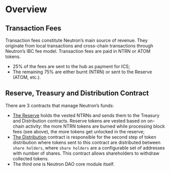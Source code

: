 # Overview

## Transaction Fees

Transaction fees constitute Neutron’s main source of revenue. They originate from local transactions and cross-chain
transactions through Neutron’s IBC fee model. Transaction fees are paid in NTRN or ATOM tokens.

- 25% of the fees are sent to the hub as payment for ICS;
- The remaining 75% are either burnt (NTRN) or sent to the Reserve (ATOM, etc.).

## Reserve, Treasury and Distribution Contract

There are 3 contracts that manage Neutron’s funds:

- [The Reserve](reserve/overview) holds the vested NTRNs and sends them to the Treasury and Distribution contracts. Reserve tokens are
  vested based on on-chain activity: the more NTRN tokens are burned while processing block fees (see above), the more
  tokens get unlocked in the reserve;
- [The Distribution](distribution/overview) contract is responsible for the second step of token distribution where tokens sent to this
  contract are distributed between `share holders`, where `share holders` are a configurable set of addresses with
  number of shares. This contract allows shareholders to withdraw collected tokens.
- The third one is Neutron DAO core module itself.